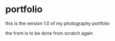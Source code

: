 # portfolio
this is the version 1.0 of my photography portfolio

the front is to be done from scratch again
